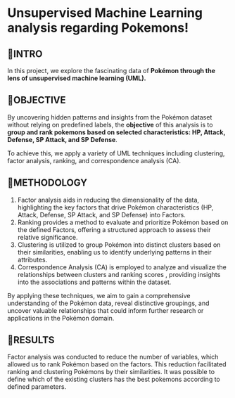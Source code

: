 # Unsupervised Machine Learning analysis regarding Pokemons!


## 📝INTRO

In this project, we explore the fascinating data of **Pokémon through the lens of unsupervised machine learning (UML).**



## 📝OBJECTIVE

By uncovering hidden patterns and insights from the Pokémon dataset without relying on predefined labels,
the **objective** of this analysis is to **group and rank pokemons based on selected characteristics: HP, Attack, Defense, SP Attack, and SP Defense**.

To achieve this, we apply a variety of UML techniques including clustering, factor analysis, ranking, and correspondence analysis (CA).



## 📝METHODOLOGY

1) Factor analysis aids in reducing the dimensionality of the data, highlighting the key factors that drive Pokémon characteristics (HP, Attack, Defense, SP Attack, and SP Defense) into Factors.
2) Ranking provides a method to evaluate and prioritize Pokémon based on the defined Factors, offering a structured approach to assess their relative significance.
3) Clustering is utilized to group Pokémon into distinct clusters based on their similarities, enabling us to identify underlying patterns in their attributes.
4) Correspondence Analysis (CA) is employed to analyze and visualize the relationships between clusters and ranking scores , providing insights into the associations and patterns within the dataset.

By applying these techniques, we aim to gain a comprehensive understanding of the Pokémon data, reveal distinctive groupings, and uncover valuable relationships that could inform further research or applications in the Pokémon domain.



## 📝RESULTS
Factor analysis was conducted to reduce the number of variables, which allowed us to rank Pokémon based on the factors.
This reduction facilitated ranking and clustering Pokémons by their similarities.
It was possible to define which of the existing clusters has the best pokemons according to defined parameters.

